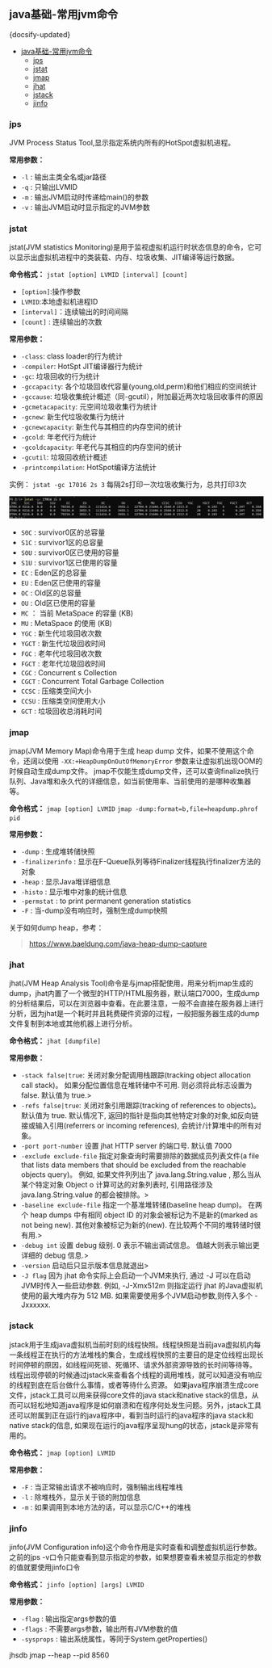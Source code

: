 ## java基础-常用jvm命令
{docsify-updated}
- [java基础-常用jvm命令](#java基础-常用jvm命令)
	- [jps](#jps)
	- [jstat](#jstat)
	- [jmap](#jmap)
	- [jhat](#jhat)
	- [jstack](#jstack)
	- [jinfo](#jinfo)

### jps
JVM Process Status Tool,显示指定系统内所有的HotSpot虚拟机进程。

**常用参数：**
+ `-l` : 输出主类全名或jar路径
+ `-q` : 只输出LVMID
+ `-m` : 输出JVM启动时传递给main()的参数
+ `-v` : 输出JVM启动时显示指定的JVM参数

### jstat
jstat(JVM statistics Monitoring)是用于监视虚拟机运行时状态信息的命令，它可以显示出虚拟机进程中的类装载、内存、垃圾收集、JIT编译等运行数据。

**命令格式：**
`jstat [option] LVMID [interval] [count]`
+ `[option]`:操作参数
+ `LVMID`:本地虚拟机进程ID
+ `[interval]`：连续输出的时间间隔
+ `[count]` : 连续输出的次数

**常用参数：**
+ `-class`: class loader的行为统计
+ `-compiler`: HotSpt JIT编译器行为统计
+ `-gc`: 垃圾回收的行为统计
+ `-gccapacity`: 各个垃圾回收代容量(young,old,perm)和他们相应的空间统计
+ `-gccause`: 垃圾收集统计概述（同-gcutil），附加最近两次垃圾回收事件的原因
+ `-gcmetacapacity`: 元空间垃圾收集行为统计
+ `-gcnew`: 新生代垃圾收集行为统计
+ `-gcnewcapacity`: 新生代与其相应的内存空间的统计
+ `-gcold`: 年老代行为统计
+ `-gcoldcapacity`:  年老代与其相应的内存空间的统计
+ `-gcutil`: 垃圾回收统计概述
+ `-printcompilation`: HotSpot编译方法统计

实例： `jstat -gc 17016 2s 3` 每隔2s打印一次垃圾收集行为，总共打印3次
<center>
<img src="pics/jstat-gc.png">
</center>

+ `S0C` : survivor0区的总容量
+ `S1C` : survivor1区的总容量
+ `S0U` : survivor0区已使用的容量
+ `S1U` : survivor1区已使用的容量
+ `EC` : Eden区的总容量
+ `EU` : Eden区已使用的容量
+ `OC` : Old区的总容量
+ `OU` : Old区已使用的容量
+ `MC` ： 当前 MetaSpace 的容量 (KB)
+ `MU` : MetaSpace 的使用 (KB)
+ `YGC` : 新生代垃圾回收次数
+ `YGCT` : 新生代垃圾回收时间
+ `FGC` : 老年代垃圾回收次数
+ `FGCT` : 老年代垃圾回收时间
+ `CGC` :  Concurrent s Collection
+ `CGCT` : Concurrent Total Garbage Collection
+ `CCSC` : 压缩类空间大小
+ `CCSU` : 压缩类空间使用大小
+ `GCT` : 垃圾回收总消耗时间

### jmap
jmap(JVM Memory Map)命令用于生成 heap dump 文件，如果不使用这个命令，还阔以使用 `-XX:+HeapDumpOnOutOfMemoryError` 参数来让虚拟机出现OOM的时候自动生成dump文件。 jmap不仅能生成dump文件，还可以查询finalize执行队列、Java堆和永久代的详细信息，如当前使用率、当前使用的是哪种收集器等。

**命令格式：**
`jmap [option] LVMID`
`jmap -dump:format=b,file=heapdump.phrof pid`

**常用参数：**
+ `-dump` : 生成堆转储快照
+ `-finalizerinfo` : 显示在F-Queue队列等待Finalizer线程执行finalizer方法的对象
+ `-heap` : 显示Java堆详细信息
+ `-histo` : 显示堆中对象的统计信息
+ `-permstat` : to print permanent generation statistics
+ `-F` : 当-dump没有响应时，强制生成dump快照

关于如何dump heap，参考：
> https://www.baeldung.com/java-heap-dump-capture

### jhat
jhat(JVM Heap Analysis Tool)命令是与jmap搭配使用，用来分析jmap生成的dump，jhat内置了一个微型的HTTP/HTML服务器，默认端口7000，生成dump的分析结果后，可以在浏览器中查看。在此要注意，一般不会直接在服务器上进行分析，因为jhat是一个耗时并且耗费硬件资源的过程，一般把服务器生成的dump文件复制到本地或其他机器上进行分析。

**命令格式：**
`jhat [dumpfile]`

**常用参数：**
+ `-stack false|true`: 关闭对象分配调用栈跟踪(tracking object allocation call stack)。 如果分配位置信息在堆转储中不可用. 则必须将此标志设置为 false. 默认值为 true.>
+ `-refs false|true`: 关闭对象引用跟踪(tracking of references to objects)。 默认值为 true. 默认情况下, 返回的指针是指向其他特定对象的对象,如反向链接或输入引用(referrers or incoming references), 会统计/计算堆中的所有对象。
+ `-port port-number` 设置 jhat HTTP server 的端口号. 默认值 7000
+ `-exclude exclude-file` 指定对象查询时需要排除的数据成员列表文件(a file that lists data members that should be excluded from the reachable objects query)。 例如, 如果文件列列出了 java.lang.String.value , 那么当从某个特定对象 Object o 计算可达的对象列表时, 引用路径涉及 java.lang.String.value 的都会被排除。>
+ `-baseline exclude-file` 指定一个基准堆转储(baseline heap dump)。 在两个 heap dumps 中有相同 object ID 的对象会被标记为不是新的(marked as not being new). 其他对象被标记为新的(new). 在比较两个不同的堆转储时很有用.>
+ `-debug int` 设置 debug 级别. 0 表示不输出调试信息。 值越大则表示输出更详细的 debug 信息.>
+ `-version` 启动后只显示版本信息就退出>
+ `-J flag` 因为 jhat 命令实际上会启动一个JVM来执行, 通过 -J 可以在启动JVM时传入一些启动参数. 例如, -J-Xmx512m 则指定运行 jhat 的Java虚拟机使用的最大堆内存为 512 MB. 如果需要使用多个JVM启动参数,则传入多个 -Jxxxxxx.

### jstack
jstack用于生成java虚拟机当前时刻的线程快照。线程快照是当前java虚拟机内每一条线程正在执行的方法堆栈的集合，生成线程快照的主要目的是定位线程出现长时间停顿的原因，如线程间死锁、死循环、请求外部资源导致的长时间等待等。 线程出现停顿的时候通过jstack来查看各个线程的调用堆栈，就可以知道没有响应的线程到底在后台做什么事情，或者等待什么资源。 如果java程序崩溃生成core文件，jstack工具可以用来获得core文件的java stack和native stack的信息，从而可以轻松地知道java程序是如何崩溃和在程序何处发生问题。另外，jstack工具还可以附属到正在运行的java程序中，看到当时运行的java程序的java stack和native stack的信息, 如果现在运行的java程序呈现hung的状态，jstack是非常有用的。

**命令格式：**
`jmap [option] LVMID`

**常用参数：**
+ `-F` : 当正常输出请求不被响应时，强制输出线程堆栈
+ `-l` : 除堆栈外，显示关于锁的附加信息
+ `-m` : 如果调用到本地方法的话，可以显示C/C++的堆栈

### jinfo
jinfo(JVM Configuration info)这个命令作用是实时查看和调整虚拟机运行参数。 之前的jps -v口令只能查看到显示指定的参数，如果想要查看未被显示指定的参数的值就要使用jinfo口令

**命令格式：**
`jinfo [option] [args] LVMID`

**常用参数：**
+ `-flag` : 输出指定args参数的值
+ `-flags` : 不需要args参数，输出所有JVM参数的值
+ `-sysprops` : 输出系统属性，等同于System.getProperties()


jhsdb jmap --heap --pid 8560